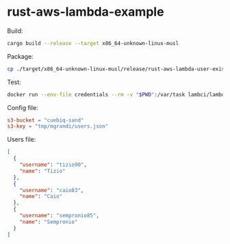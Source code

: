 # rust-aws-lambda-example

Build:
```bash
cargo build --release --target x86_64-unknown-linux-musl
```

Package:
```bash
cp ./target/x86_64-unknown-linux-musl/release/rust-aws-lambda-user-exists ./bootstrap && zip lambda.zip bootstrap config.toml
```

Test:
```bash
docker run --env-file credentials --rm -v "$PWD":/var/task lambci/lambda:provided handler '{"username": "tizio90"}'
```

Config file:
```toml
s3-bucket = "cuebiq-sand"
s3-key = "tmp/mgrandi/users.json"
```

Users file:
```json
[
  {
    "username": "tizio90",
    "name": "Tizio"
  },
  {
    "username": "caio83",
    "name": "Caio"
  },
  {
    "username": "sempronio85",
    "name": "Sempronio"
  }
]
```